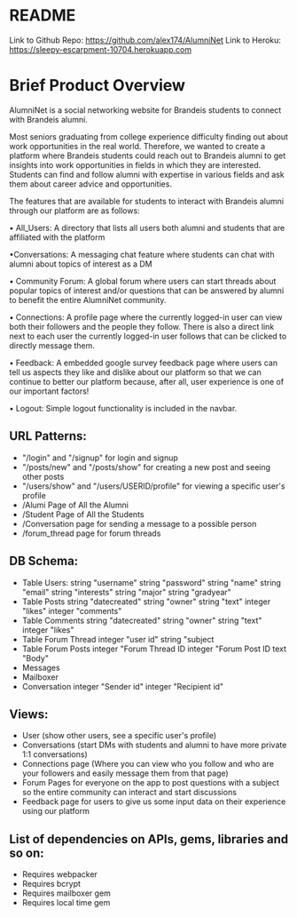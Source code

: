 # README

Link to Github Repo: https://github.com/alex174/AlumniNet
Link to Heroku: https://sleepy-escarpment-10704.herokuapp.com

# Brief Product Overview
AlumniNet is a social networking website for Brandeis students to connect with Brandeis alumni.  

Most seniors graduating from college experience difficulty finding out about work opportunities in the real world. Therefore, we wanted to create a platform where Brandeis students could reach out to Brandeis alumni to get insights into work opportunities in fields in which they are interested. Students can find and follow alumni with expertise in various fields and ask them about career advice and opportunities. 

The features that are available for students to interact with Brandeis alumni through our platform are as follows:

• All_Users: A directory that lists all users both alumni and students that are affiliated with the platform


•Conversations: A messaging chat feature where students can chat with alumni about topics of interest as a DM


• Community Forum: A global forum where users can start threads about popular topics of interest and/or questions that can be answered by alumni to
benefit the entire AlumniNet community.


• Connections: A profile page where the currently logged-in user can view both their followers and the people they follow. There is also a direct link next to each user the currently logged-in user follows that can be clicked to directly message them.


• Feedback: A embedded google survey feedback page where users can tell us aspects they like and dislike about our platform so that we can continue to better our platform because, after all, user experience is one of our important factors!


• Logout: Simple logout functionality is included in the navbar.


## URL Patterns:
- "/login" and "/signup" for login and signup
- "/posts/new" and "/posts/show" for creating a new post and seeing other posts
- "/users/show" and "/users/USERID/profile" for viewing a specific user's profile
- /Alumi Page of All the Alumni
- /Student Page of All the Students
- /Conversation page for sending a message to a possible person
- /forum_thread page for forum threads

## DB Schema:
- Table Users:
    string "username"
    string "password"
    string "name"
    string "email"
    string "interests"
    string "major"
    string "gradyear"
- Table Posts
    string "datecreated"
    string "owner"
    string "text"
    integer "likes"
    integer "comments"
- Table Comments
    string "datecreated"
    string "owner"
    string "text"
    integer "likes"
- Table Forum Thread
    integer "user id"
    string "subject
- Table Forum Posts
  integer "Forum Thread ID
  integer "Forum Post ID
  text    "Body"
- Messages
- Mailboxer
- Conversation
  integer "Sender id"
  integer "Recipient id"
    
    

## Views:
- User (show other users, see a specific user's profile)
- Conversations (start DMs with students and alumni to have more private 1:1 conversations)
- Connections page (Where you can view who you follow and who are your followers and easily message them from that page)
- Forum Pages for everyone on the app to post questions with a subject so the entire community can interact and start discussions
- Feedback page for users to give us some input data on their experience using our platform


## List of dependencies on APIs, gems, libraries and so on:
- Requires webpacker
- Requires bcrypt
- Requires mailboxer gem
- Requires local time gem

